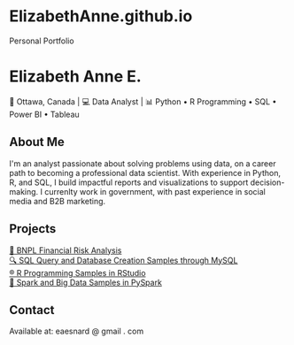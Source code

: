 # ElizabethAnne.github.io
Personal Portfolio
<!-- index.html -->
<!DOCTYPE html>
<html lang="en">

<body>
  <h1>Elizabeth Anne E.</h1>
  <p>📍 Ottawa, Canada | 💻 Data Analyst | 📊 Python • R Programming • SQL • Power BI • Tableau</p>

  <div class="section">
    <h2>About Me</h2>
    <p>I'm an analyst passionate about solving problems using data, on a career path to becoming a professional data scientist. With experience in Python, R, and SQL, I build impactful reports and visualizations to support decision-making. I currenlty work in government, with past experience in social media and B2B marketing.</p>
  </div>

  <div class="section projects">
    <h2>Projects</h2>
    <a href="https://github.com/elizabethanneTMU820/ElizabethAnne.github.io/blob/main/Projects/BNPL_Project.ipynb">📌 BNPL Financial Risk Analysis</a><br>
    <a href="https://github.com/elizabethanneTMU820/ElizabethAnne.github.io/tree/main/Projects/SQL">🔍 SQL Query and Database Creation Samples through MySQL</a><br>
    <a href="https://github.com/elizabethanneTMU820/ElizabethAnne.github.io/tree/main/Projects/R"> ®️ R Programming Samples in RStudio </a><br>
    <a href="https://github.com/elizabethanneTMU820/ElizabethAnne.github.io/tree/main/Projects/Spark"> 🎇 Spark and Big Data Samples in PySpark </a><br>
  </div>

  <div class="section">
    <h2>Contact</h2>
    <p>Available at: eaesnard @ gmail . com</p>
  </div>
</body>
</html>
